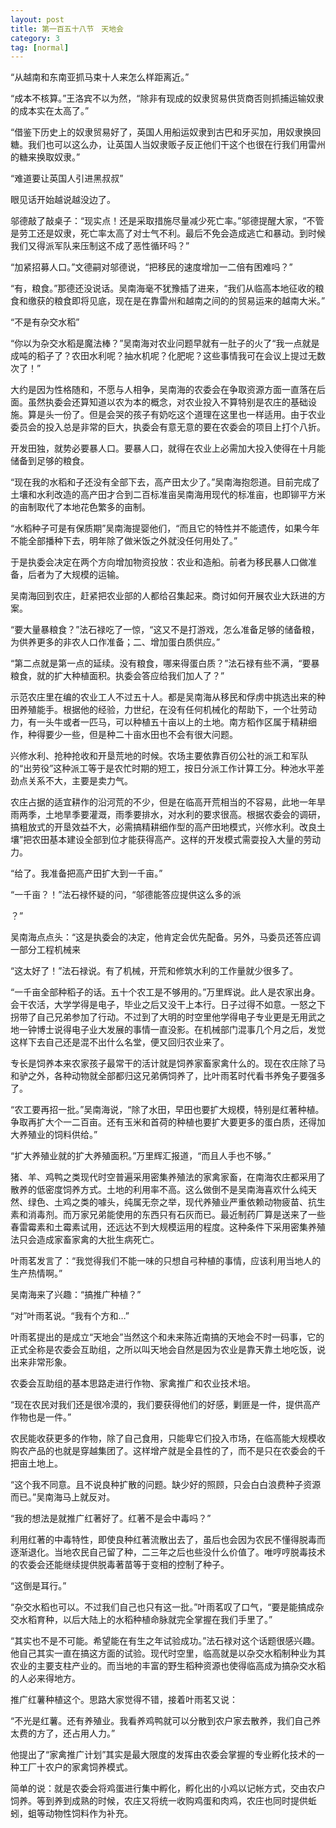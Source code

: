 ```yaml
---
layout: post
title: 第一百五十八节　天地会
category: 3
tag: [normal]
---
```


“从越南和东南亚抓马束十人来怎么样距离近。”

“成本不核算。”王洛宾不以为然，“除非有现成的奴隶贸易供货商否则抓捕运输奴隶的成本实在太高了。”

“借鉴下历史上的奴隶贸易好了，英国人用船运奴隶到古巴和牙买加，用奴隶换回糖。我们也可以这么办，让英国人当奴隶贩子反正他们干这个也很在行我们用雷州的糖来换取奴隶。”

“难道要让英国人引进黑叔叔”

眼见话开始越说越没边了。

邬德敲了敲桌子：“现实点！还是采取措施尽量减少死亡率。”邬德提醒大家，“不管是劳工还是奴隶，死亡率太高了对士气不利。最后不免会造成逃亡和暴动。到时候我们又得派军队来压制这不成了恶性循环吗？”

“加紧招募人口。”文德嗣对邬德说，“把移民的速度增加一二倍有困难吗？”

“有，粮食。”那德还没说话。吴南海毫不犹豫插了进来，“我们从临高本地征收的粮食和缴获的粮食即将见底，现在是在靠雷州和越南之间的的贸易运来的越南大米。”

“不是有杂交水稻”

“你以为杂交水稻是魔法棒？”吴南海对农业问题早就有一肚子的火了“我一点就是成吨的稻子了？农田水利呢？抽水机呢？化肥呢？这些事情我可在会议上提过无数次了！”

大约是因为性格随和，不愿与人相争，吴南海的农委会在争取资源方面一直落在后面。虽然执委会还算知道以农为本的概念，对农业投入不算特别是农庄的基础设施。算是头一份了。但是会哭的孩子有奶吃这个道理在这里也一样适用。由于农业委员会的投入总是非常的巨大，执委会有意无意的要在农委会的项目上打个八折。

开发田独，就势必要暴人口。要暴人口，就得在农业上必需加大投入使得在十月能储备到足够的粮食。

“现在我的水稻和子还没有全部下去，高产田太少了。”吴南海抱怨道。目前完成了土壤和水利改造的高产田才合到二百标准亩吴南海用现代的标准亩，也即铆平方米的亩制取代了本地花色繁多的亩制。

“水稻种子可是有保质期”吴南海提婴他们，“而且它的特性并不能遗传，如果今年不能全部播种下去，明年除了做米饭之外就没任何用处了。”

于是执委会决定在两个方向增加物资投放：农业和造船。前者为移民暴人口做准备，后者为了大规模的运输。

吴南海回到农庄，赶紧把农业部的人都给召集起来。商讨如何开展农业大跃进的方案。

“要大量暴粮食？”法石禄吃了一惊，“这又不是打游戏，怎么准备足够的储备粮，为供养更多的非农人口作准备；二、增加蛋白质供应。”

“第二点就是第一点的延续。没有粮食，哪来得蛋白质？”法石禄有些不满，“要暴粮食，就的扩大种植面积。执委会答应给我们加人了？”

示范农庄里在编的农业工人不过五十人。都是吴南海从移民和俘虏中挑选出来的种田养殖能手。根据他的经验，力世纪，在没有任何机械化的帮助下，一个壮劳动力，有一头牛或者一匹马，可以种植五十亩以上的土地。南方稻作区属于精耕细作，种得要少一些，但是种二十亩水田也不会有很大问题。

兴修水利、抢种抢收和开垦荒地的时候。农场主要依靠百仞公社的派工和军队的“出劳役”这种派工等于是农忙时期的短工，按日分派工作计算工分。种池水平差劲点关系不大，主要是卖力气。

农庄占据的适宜耕作的沿河荒的不少，但是在临高开荒相当的不容易，此地一年旱雨两季，土地旱季要灌溉，雨季要排水，对水利的要求很高。根据农委会的调研，搞粗放式的开垦效益不大，必需搞精耕细作型的高产田地模式，兴修水利。改良土壤”把农田基本建设全部到位才能获得高产。这样的开发模式需耍投入大量的劳动力。

“给了。我准备把高产田扩大到一千亩。”

“一千亩？！”法石禄怀疑的问，“邬德能答应提供这么多的派

？”

吴南海点点头：“这是执委会的决定，他肯定会优先配备。另外，马委员还答应调一部分工程机械来

“这太好了！”法石禄说。有了机械，开荒和修筑水利的工作量就少很多了。

“一千亩全部种稻子的话。五十个农工是不够用的。”万里辉说。此人是农家出身。会干农活，大学学得是电子，毕业之后又没干上本行。日子过得不如意。一怒之下拐带了自己兄弟参加了行动。不过到了大明的时空里他学得电子专业更是无用武之地一钟博士说得电子业大发展的事情一直没影。在机械部门混事几个月之后，发觉这样下去自己还是混不出什么名堂，便又回归农业来了。

专长是饲养本来农家孩子最常干的活计就是饲养家畜家禽什么的。现在农庄除了马和驴之外，各种动物就全部都归这兄弟俩饲养了，比叶雨茗时代看书养兔子要强多了。

“农工要再招一批。”吴南海说，“除了水田，早田也要扩大规模，特别是红著种植。争取再扩大个一二百亩。还有玉米和首荷的种植也要扩大要更多的蛋白质，还得加大养殖业的饲料供给。”

“扩大养殖业就的扩大养殖面积。”万里辉汇报道，“而且人手也不够。”

猪、羊、鸡鸭之类现代时空普遍采用密集养殖法的家禽家畜，在南海农庄都采用了散养的低密度饲养方式。土地的利用率不高。这么做倒不是吴南海喜欢什么纯天然、绿色、土鸡之类的噱头，纯属无奈之举，现代养殖业严重依赖动物疲苗、抗生素和消毒剂。而万家兄弟能使用的东西只有石灰而已。最近制药厂算是送来了一些春雷霉素和土霉素试用，还远达不到大规模运用的程度。这种条件下采用密集养殖法只会造成家畜家禽的大批生病死亡。

叶雨茗发言了：“我觉得我们不能一味的只想自弓种植的事情，应该利用当地人的生产热情啊。”

吴南海来了兴趣：“搞推广种植？”

“对”叶雨茗说。“我有个方和…”

叶雨茗提出的是成立“天地会”当然这个和未来陈近南搞的天地会不时一码事，它的正式全称是农委会互助组，之所以叫天地会自然是因为农业是靠天靠土地吃饭，说出来非常形象。

农委会互助组的基本思路走进行作物、家禽推广和农业技术培。

“现在农民对我们还是很冷漠的，我们要获得他们的好感，剿匪是一件，提供高产作物也是一件。”

农民能收获更多的作物，除了自己食用，只能卑它们投入市场，在临高能大规模收购农产品的也就是穿越集团了。这样增产就是全县性的了，而不是只在农委会的千把亩土地上。

“这个我不同意。且不说良种扩散的问题。缺少好的照顾，只会白白浪费种子资源而已。”吴南海马上就反对。

“我的想法是就推广红著好了。红著不是会中毒吗？”

利用红著的中毒特性，即使良种红著流散出去了，虽后也会因为农民不懂得脱毒而逐渐退化。当地农民自己留了种，二三年之后也些没什么价值了。唯哼哼脱毒技术的农委会还能继续提供脱毒著苗等于变相的控制了种子。

“这倒是耳行。”

“杂交水稻也可以。不过我们自己也只有这一批。”叶雨茗叹了口气，“要是能搞成杂交水稻育种，以后大陆上的水稻种植命脉就完全掌握在我们手里了。”

“其实也不是不可能。希望能在有生之年试验成功。”法石禄对这个话题很感兴趣。他自己其实一直在搞这方面的试验。现代时空里，临高就是以杂交水稻制种业为其农业的主要支柱产业的。而当地的丰富的野生稻种资源也使得临高成为搞杂交水稻的人必来得地方。

推广红薯种植这个。思路大家觉得不错，接着叶雨茗又说：

“不光是红薯。还有养殖业。我看养鸡鸭就可以分散到农户家去散养，我们自己养太费的方了，还占用人力。”

他提出了“家禽推广计划”其实是最大限度的发挥由农委会掌握的专业孵化技术的一种工厂十农户的家禽饲养模式。

简单的说：就是农委会将鸡蛋进行集中孵化，孵化出的小鸡以记帐方式，交由农户饲养。等到养到成熟的时候，农庄又将统一收购鸡蛋和肉鸡，农庄也同时提供蚯蚓，蛆等动物性饲料作为补充。